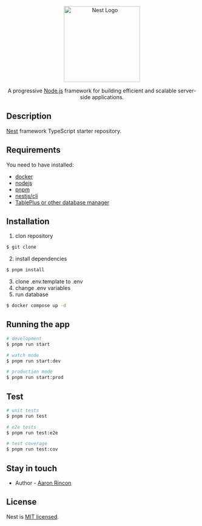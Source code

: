 <p align="center">
  <a href="http://nestjs.com/" target="blank"><img src="https://nestjs.com/img/logo-small.svg" width="200" alt="Nest Logo" /></a>
</p>

[circleci-image]: https://img.shields.io/circleci/build/github/nestjs/nest/master?token=abc123def456
[circleci-url]: https://circleci.com/gh/nestjs/nest

  <p align="center">A progressive <a href="http://nodejs.org" target="_blank">Node.js</a> framework for building efficient and scalable server-side applications.</p>
    <p align="center">

## Description

[Nest](https://github.com/nestjs/nest) framework TypeScript starter repository.

## Requirements

You need to have installed:

- [docker](https://www.docker.com/get-started/)
- [nodejs](https://nodejs.org/en/)
- [pnpm](https://pnpm.io/installation)
- [nestjs/cli](https://docs.nestjs.com/cli/overview)
- [TablePlus or other database manager](https://tableplus.com/)
 
## Installation

1. clon repository
```bash
$ git clone
```
2. install dependencies
```bash
$ pnpm install
```
3. clone .env.template to .env
4. change .env variables
5. run database
```bash
$ docker compose up -d
```

## Running the app

```bash
# development
$ pnpm run start

# watch mode
$ pnpm run start:dev

# production mode
$ pnpm run start:prod
```

## Test

```bash
# unit tests
$ pnpm run test

# e2e tests
$ pnpm run test:e2e

# test coverage
$ pnpm run test:cov
```

## Stay in touch

- Author - [Aaron Rincon](https://github.com/rlaaron)

## License

Nest is [MIT licensed](LICENSE).
